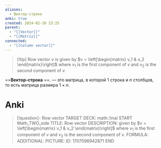 ```yaml
---
aliases:
  - Вектор-строка
anki: true
created: 2024-02-10 23:25
parent:
  - "[[Vector]]"
  - "[[Matrix]]"
connected:
  - "[[Column vector]]"
---
```


> [!tip] Row vector $v$ is 
given by $v = \left[\begin{matrix} v_1 & v_2 \end{matrix}\right]$ 
where $v_1$ is the first component of $v$ and $v_2$ is the second component of $v$.

==**Вектор-строка** ==. — это матрица, в которой $1$ строка и $n$ столбцов, то есть матрица размера $1{\times}n$.

# Anki
> [!question]- Row vector
TARGET DECK: math::linal
START
Math_TWO_side
TITLE: Row vector
DESCRIPTION: given by $v = \left[\begin{matrix} v_1 & v_2 \end{matrix}\right]$ 
where $v_1$ is the first component of $v$ and $v_2$ is the second component of $v$.
FORMULA: 
ADDITIONAL:
PICTURE:
ID: 1707596942871
END